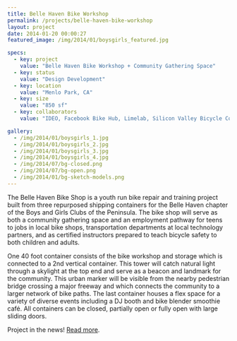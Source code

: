 ```yaml
---
title: Belle Haven Bike Workshop
permalink: /projects/belle-haven-bike-workshop
layout: project
date: 2014-01-20 00:00:27
featured_image: /img/2014/01/boysgirls_featured.jpg

specs:
  - key: project
    value: "Belle Haven Bike Workshop + Community Gathering Space"
  - key: status
    value: "Design Development"
  - key: location
    value: "Menlo Park, CA"
  - key: size
    value: "850 sf"
  - key: collaborators
    value: "IDEO, Facebook Bike Hub, Limelab, Silicon Valley Bicycle Coalition"

gallery:
  - /img/2014/01/boysgirls_1.jpg
  - /img/2014/01/boysgirls_2.jpg
  - /img/2014/01/boysgirls_3.jpg
  - /img/2014/01/boysgirls_4.jpg
  - /img/2014/07/bg-closed.png
  - /img/2014/07/bg-open.png
  - /img/2014/01/bg-sketch-models.png
---
```


The Belle Haven Bike Shop is a youth run bike repair and training project built from three repurposed shipping containers for the Belle Haven chapter of the Boys and Girls Clubs of the Peninsula. The bike shop will serve as both a community gathering space and an employment pathway for teens to jobs in local bike shops, transportation departments at local technology partners, and as certified instructors prepared to teach bicycle safety to both children and adults.

One 40 foot container consists of the bike workshop and storage which is connected to a 2nd vertical container. This tower will catch natural light through a skylight at the top end and serve as a beacon and landmark for the community. This urban marker will be visible from the nearby pedestrian bridge crossing a major freeway and which connects the community to a larger network of bike paths. The last container houses a flex space for a variety of diverse events including a DJ booth and bike blender smoothie café. All containers can be closed, partially open or fully open with large sliding doors.

Project in the news! <a href="http://www.almanacnews.com/news/2014/02/16/boys--girls-club-aims-to-bring-bike-shop-to-belle-haven" target="_blank">Read more</a>.
